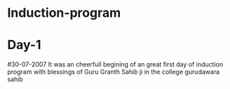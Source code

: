 # Induction-program      
# Day-1 
#30-07-2007 
It was an cheerfull begining of an great first day of induction program with blessings of Guru Granth Sahib ji in the college gurudawara sahib 
